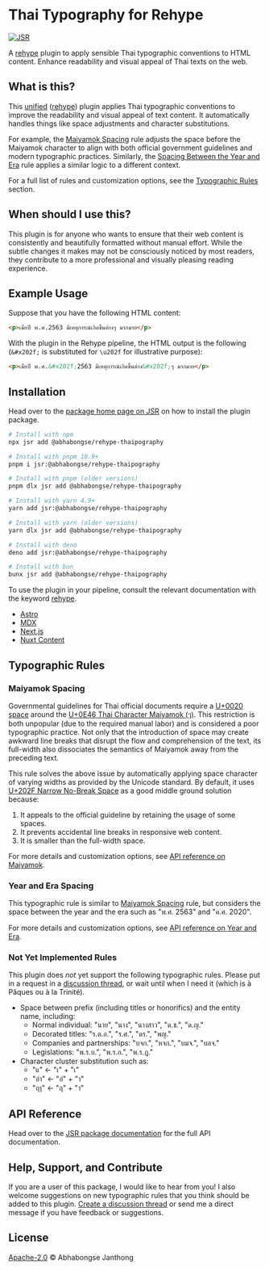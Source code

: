 # Thai Typography for Rehype

[![JSR][jsr:package/badge]][jsr:package/overview]

A [rehype][] plugin to apply sensible Thai typographic conventions to HTML content.
Enhance readability and visual appeal of Thai texts on the web.


## What is this?

This [unified][] ([rehype][]) plugin applies Thai typographic conventions
to improve the readability and visual appeal of text content.
It automatically handles things like space adjustments and character substitutions.

For example, the [Maiyamok Spacing](#maiyamok-spacing) rule
adjusts the space before the Maiyamok character
to align with both official government guidelines and modern typographic practices.
Similarly, the [Spacing Between the Year and Era](#year-and-era-spacing) rule
applies a similar logic to a different context.

For a full list of rules and customization options,
see the [Typographic Rules](#typographic-rules) section.


## When should I use this?

This plugin is for anyone who wants to ensure that their web content
is consistently and beautifully formatted without manual effort.
While the subtle changes it makes may not be consciously noticed by most readers,
they contribute to a more professional and visually pleasing reading experience.


## Example Usage

Suppose that you have the following HTML content:

```html
<p>เมื่อปี พ.ศ.2563 มีเหตุการณ์เกิดขึ้นต่างๆ มากมาย</p>
```

With the plugin in the Rehype pipeline, the HTML output is the following
(`&#x202f;` is substituted for `\u202f` for illustrative purpose):

```html
<p>เมื่อปี พ.ศ.&#x202f;2563 มีเหตุการณ์เกิดขึ้นต่าง&#x202f;ๆ มากมาย</p>
```


## Installation

Head over to the [package home page on JSR][jsr:package/overview]
on how to install the plugin package.

```sh
# Install with npm 
npx jsr add @abhabongse/rehype-thaipography

# Install with pnpm 10.9+
pnpm i jsr:@abhabongse/rehype-thaipography

# Install with pnpm (older versions)
pnpm dlx jsr add @abhabongse/rehype-thaipography

# Install with yarn 4.9+
yarn add jsr:@abhabongse/rehype-thaipography

# Install with yarn (older versions)
yarn dlx jsr add @abhabongse/rehype-thaipography

# Install with deno
deno add jsr:@abhabongse/rehype-thaipography

# Install with bun
bunx jsr add @abhabongse/rehype-thaipography
```

To use the plugin in your pipeline,
consult the relevant documentation with the keyword [rehype][].

- [Astro](https://docs.astro.build/en/guides/markdown-content/#adding-remark-and-rehype-plugins)
- [MDX](https://mdxjs.com/docs/extending-mdx/#using-plugins)
- [Next.js](https://nextjs.org/docs/app/guides/mdx#remark-and-rehype-plugins)
- [Nuxt Content](https://content.nuxt.com/docs/getting-started/configuration#rehypeplugins)


## Typographic Rules

### Maiyamok Spacing

Governmental guidelines for Thai official documents
require a [U+0020 space](https://www.compart.com/en/unicode/U+0020)
around the [U+0E46 Thai Character Maiyamok (ๆ)](https://www.compart.com/en/unicode/U+0E46).
This restriction is both unpopular (due to the required manual labor)
and is considered a poor typographic practice.
Not only that the introduction of space may create awkward line breaks
that disrupt the flow and comprehension of the text,
its full-width also dissociates the semantics of Maiyamok away from the preceding text.

This rule solves the above issue by automatically applying space character of
varying widths as provided by the Unicode standard.
By default, it uses [U+202F Narrow No-Break Space](https://www.compart.com/en/unicode/U+202F)
as a good middle ground solution because:

1. It appeals to the official guideline by retaining the usage of some spaces.
2. It prevents accidental line breaks in responsive web content.
3. It is smaller than the full-width space.

For more details and customization options,
see [API reference on Maiyamok][docs:option/maiyamok].

### Year and Era Spacing

This typographic rule is similar to [Maiyamok Spacing](#maiyamok-spacing) rule,
but considers the space between the year and the era such as "พ.ศ. 2563" and "ค.ศ. 2020".

For more details and customization options,
see [API reference on Year and Era][docs:option/yearAndEra].

### Not Yet Implemented Rules

This plugin does *not* yet support the following typographic rules.
Please put in a request in a [discussion thread][github:package/discussion],
or wait until when I need it (which is à Pâques ou à la Trinité).

- Space between prefix (including titles or honorifics) and the entity name, including:
  - Normal individual: "นาย", "นาง", "นางสาว", "ด.ช.", "ด.ญ."
  - Decorated titles: "ร.ต.อ.", "ร.ศ.", "ดร.", "พญ."
  - Companies and partnerships: "บจก.", "หจก.", "บมจ.", "บลจ."
  - Legislations: "พ.ร.บ.", "พ.ร.ก.", "พ.ร.ฎ."
- Character cluster substitution such as:
  - "แ" <- "เ" + "เ"
  - "อำ" <- "อํ" + "า"
  - "ฤๅ" <- "ฤ" + "า"


## API Reference

Head over to the [JSR package documentation][jsr:package/api-reference] for the full API documentation.


## Help, Support, and Contribute

If you are a user of this package, I would like to hear from you!
I also welcome suggestions on new typographic rules
that you think should be added to this plugin.
[Create a discussion thread][github:package/discussion]
or send me a direct message if you have feedback or suggestions.


## License

[Apache-2.0](./LICENSE) © Abhabongse Janthong

<!-- Definitions -->

[docs:option/maiyamok]: https://jsr.io/@abhabongse/rehype-thaipography/doc/types/~/Options#property_maiyamok

[docs:option/yearAndEra]: https://jsr.io/@abhabongse/rehype-thaipography/doc/types/~/Options#property_yearandera

[docs:options]: https://jsr.io/@abhabongse/rehype-thaipography/doc/types/~/Options

[github:package/discussion]: https://github.com/abhabongse/rehype-thaipography/discussions

[jsr:package/api-reference]: https://jsr.io/@abhabongse/rehype-thaipography/doc

[jsr:package/badge]: https://jsr.io/badges/@abhabongse/rehype-thaipography

[jsr:package/overview]: https://jsr.io/@abhabongse/rehype-thaipography

[rehype]: https://github.com/rehypejs/rehype

[remark-rehype]: https://github.com/remarkjs/remark-rehype

[unified]: https://github.com/unifiedjs/unified
